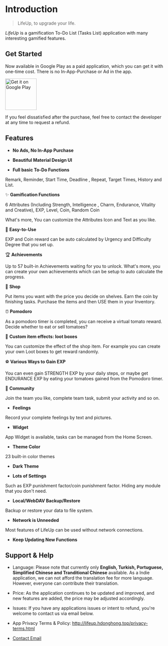 # Introduction

> LifeUp, to upgrade your life.

*LifeUp* is a gamification To-Do List (Tasks List) application with many interesting gamified features.



## Get Started
Now available in Google Play as a paid application, which you can get it with one-time cost.
There is no In-App-Purchase or Ad in the app.

<a href='https://play.google.com/store/apps/details?id=net.sarasarasa.lifeup&pcampaignid=pcampaignidMKT-Other-global-all-co-prtnr-py-PartBadge-Mar2515-1' target="_blank"><img alt="Get it on Google Play" src="https://play.google.com/intl/en_us/badges/static/images/badges/en_badge_web_generic.png" style="
    height: 100px;
"></a>

If you feel dissatisfied after the purchase, feel free to contact the developer at any time to request a refund.


## Features

- **No Ads, No In-App Purchase**

- **Beautiful Material Design UI**

- **Full basic To-Do Functions**

Remark, Reminder, Start Time, Deadline , Repeat, Target Times, History and List.

✨ **Gamification Functions**

6 Attributes (Including Strength, Intelligence , Charm, Endurance, Vitality and Creative), EXP, Level, Coin, Random Coin

What's more, You can customize the Attributes Icon and Text as you like.

🎨 **Easy-to-Use**

EXP and Coin reward can be auto calculated by Urgency and Difficulty Degree that you set up.

🏆 **Achievements**

Up to 57 built-in Achievements waiting for you to unlock.
What's more, you can create your own achievements which can be setup to auto calculate the progress.

🎁 **Shop**

Put items you want with the price you decide on shelves. Earn the coin by finishing tasks. Purchase the items and then USE them in your Inventory.

⏰ **Pomodoro**

As a pomodoro timer is completed, you can receive a virtual tomato reward.
Decide whether to eat or sell tomatoes?

🎲 **Custom item effects: loot boxes**

You can customize the effect of the shop item.
For example you can create your own Loot boxes to get reward randomly.

⚽ **Various Ways to Gain EXP**

You can even gain STRENGTH EXP by your daily steps,
or maybe get ENDURANCE EXP by eating your tomatoes gained from the Pomodoro timer.

🤝 **Community**

Join the team you like, complete team task, submit your activity and so on.

- **Feelings**

Record your complete feelings by text and pictures.

- **Widget**

App Widget is available, tasks can be managed from the Home Screen.

- **Theme Color**

23 built-in color themes

- **Dark Theme**

- **Lots of Settings**

Such as EXP punishment factor/coin punishment factor.
Hiding any module that you don't need.

- **Local/WebDAV Backup/Restore**

Backup or restore your data to file system.

- **Network is Unneeded**

Most features of LifeUp can be used without network connections.

- **Keep Updating New Functions**


## Support & Help

- Language: Please note that currently only **English, Turkish, Portuguese, Simplified Chinese and Tranditional Chinese** available. 
As a Indie application, we can not afford the translation fee for more language. 
However, everyone can contribute their translation.

- Price: As the application continues to be updated and improved, and new features are added, the price may be adjusted accordingly. 

- Issues: If you have any applications issues or intent to refund, you're welcome to contact us via email below.

- App Privacy Terms & Policy: http://lifeup.hdonghong.top/privacy-terms.html

- [Contact Email](mailto:kei.ayagi@gmail.com;im.hdonghong@gmail.com)


